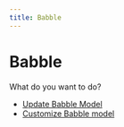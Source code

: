 ```yaml
---
title: Babble
---
```


# Babble

What do you want to do?
- [Update Babble Model](/FoxyFace/ui/babble/Update-Babble-Model.md)
- [Customize Babble model](/FoxyFace/ui/babble/Babble-Settings.md)